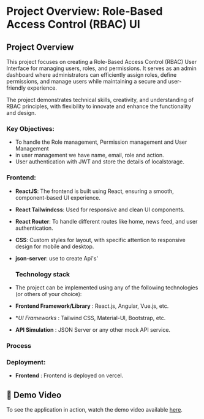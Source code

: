 # Project Overview: Role-Based Access Control (RBAC) UI

## Project Overview
This project focuses on creating a Role-Based Access Control (RBAC) User Interface for managing users, roles, and permissions. It serves as an admin dashboard where administrators can efficiently assign roles, define permissions, and manage users while maintaining a secure and user-friendly experience.

The project demonstrates technical skills, creativity, and understanding of RBAC principles, with flexibility to innovate and enhance the functionality and design.

### Key Objectives:
- To handle the Role management, Permission management and User Management
- in user management we have name, email, role and action.
- User authentication with JWT and store the details of localstorage.

### Frontend:
- **ReactJS**: The frontend is built using React, ensuring a smooth, component-based UI experience.
- **React Tailwindcss**: Used for responsive and clean UI components.
- **React Router**: To handle different routes like home, news feed, and user authentication.
- **CSS**: Custom styles for layout, with specific attention to responsive design for mobile and desktop.
- **json-server**: use to create Api's'

  ### Technology stack
- The project can be implemented using any of the following technologies (or others of your choice):

- **Frontend Framework/Library** : React.js, Angular, Vue.js, etc.
- **UI Frameworks* : Tailwind CSS, Material-UI, Bootstrap, etc.
- **API Simulation** : JSON Server or any other mock API service.


### Process
  

### Deployment:
- **Frontend** : Frontend is deployed on vercel.

## 🎥 Demo Video

To see the application in action, watch the demo video available [here](https://drive.google.com/file/d/1JopzKoDgRrN2INGsBwJ4E12xBvEoAzrA/view?usp=sharing).
